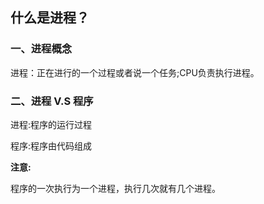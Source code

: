 ## 什么是进程？

### 一、进程概念

进程：正在进行的一个过程或者说一个任务;CPU负责执行进程。

### 二、进程 V.S 程序

进程:程序的运行过程

程序:程序由代码组成

**注意:**

程序的一次执行为一个进程，执行几次就有几个进程。
